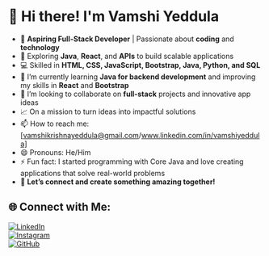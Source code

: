 # 🌟 Hi there! I'm **Vamshi Yeddula**
- 🎯 **Aspiring Full-Stack Developer** | Passionate about **coding** and **technology** 
- 🚀 Exploring **Java**, **React**, and **APIs** to build scalable applications  
- 💻 Skilled in **HTML, CSS, JavaScript, Bootstrap, Java, Python, and SQL**
- 🌱 I’m currently learning **Java for backend development** and improving my skills in **React** and **Bootstrap**
- 💞️ I’m looking to collaborate on **full-stack** projects and innovative app ideas
- 📈 On a mission to turn ideas into impactful solutions
- 📫 How to reach me: [vamshikrishnayeddula@gmail.com/www.linkedin.com/in/vamshiyeddula]
- 😄 Pronouns: He/Him
- ⚡ Fun fact: I started programming with Core Java and love creating applications that solve real-world problems
- 💬 **Let’s connect and create something amazing together!**

## 🌐 Connect with Me:

[![LinkedIn](https://raw.githubusercontent.com/danielcranney/readme-generator/main/public/icons/socials/linkedin.svg)](https://www.linkedin.com/in/www.linkedin.com/in/vamshiyeddula/)    
[![Instagram](https://raw.githubusercontent.com/danielcranney/readme-generator/main/public/icons/socials/instagram.svg)](https://www.instagram.com/y.vamshi_krishna/)  
[![GitHub](https://raw.githubusercontent.com/danielcranney/readme-generator/main/public/icons/socials/github.svg)](https://github.com/vamshiyeddula)  
